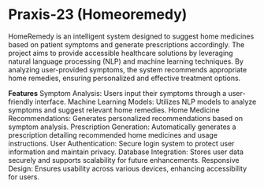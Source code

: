 # Praxis-23 (Homeoremedy)
HomeRemedy is an intelligent system designed to suggest home medicines based on patient symptoms and generate prescriptions accordingly. The project aims to provide accessible healthcare solutions by leveraging natural language processing (NLP) and machine learning techniques. By analyzing user-provided symptoms, the system recommends appropriate home remedies, ensuring personalized and effective treatment options.

**Features**
Symptom Analysis: Users input their symptoms through a user-friendly interface.
Machine Learning Models: Utilizes NLP models to analyze symptoms and suggest relevant home remedies.
Home Medicine Recommendations: Generates personalized recommendations based on symptom analysis.
Prescription Generation: Automatically generates a prescription detailing recommended home medicines and usage instructions.
User Authentication: Secure login system to protect user information and maintain privacy.
Database Integration: Stores user data securely and supports scalability for future enhancements.
Responsive Design: Ensures usability across various devices, enhancing accessibility for users.
